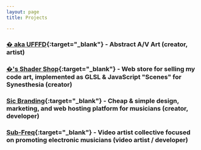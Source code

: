 ```yaml
---
layout: page
title: Projects

---
```

### [� aka UFFFD](https://ufffd.com/){:target="_blank"} - Abstract A/V Art (creator, artist)

### [�'s Shader Shop](https://ufffd.com/shader-shop/){:target="_blank"} - Web store for selling my code art, implemented as GLSL & JavaScript "Scenes" for Synesthesia (creator)

### [Sic Branding](https://sicbranding.com/){:target="_blank"} - Cheap & simple design, marketing, and web hosting platform for musicians (creator, developer)

### [Sub-Freq](https://sub-freq.com/){:target="_blank"} - Video artist collective focused on promoting electronic musicians (video artist / developer)